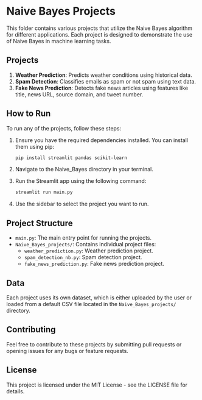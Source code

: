 # Naive Bayes Projects

This folder contains various projects that utilize the Naive Bayes algorithm for different applications. Each project is designed to demonstrate the use of Naive Bayes in machine learning tasks.

## Projects

1. **Weather Prediction**: Predicts weather conditions using historical data.
2. **Spam Detection**: Classifies emails as spam or not spam using text data.
3. **Fake News Prediction**: Detects fake news articles using features like title, news URL, source domain, and tweet number.

## How to Run

To run any of the projects, follow these steps:

1. Ensure you have the required dependencies installed. You can install them using pip:

   ```bash
   pip install streamlit pandas scikit-learn
   ```

2. Navigate to the Naive_Bayes directory in your terminal.

3. Run the Streamlit app using the following command:

   ```bash
   streamlit run main.py
   ```

4. Use the sidebar to select the project you want to run.

## Project Structure

- `main.py`: The main entry point for running the projects.
- `Naive_Bayes_projects/`: Contains individual project files:
  - `weather_prediction.py`: Weather prediction project.
  - `spam_detection_nb.py`: Spam detection project.
  - `fake_news_prediction.py`: Fake news prediction project.

## Data

Each project uses its own dataset, which is either uploaded by the user or loaded from a default CSV file located in the `Naive_Bayes_projects/` directory.

## Contributing

Feel free to contribute to these projects by submitting pull requests or opening issues for any bugs or feature requests.

## License

This project is licensed under the MIT License - see the LICENSE file for details.
